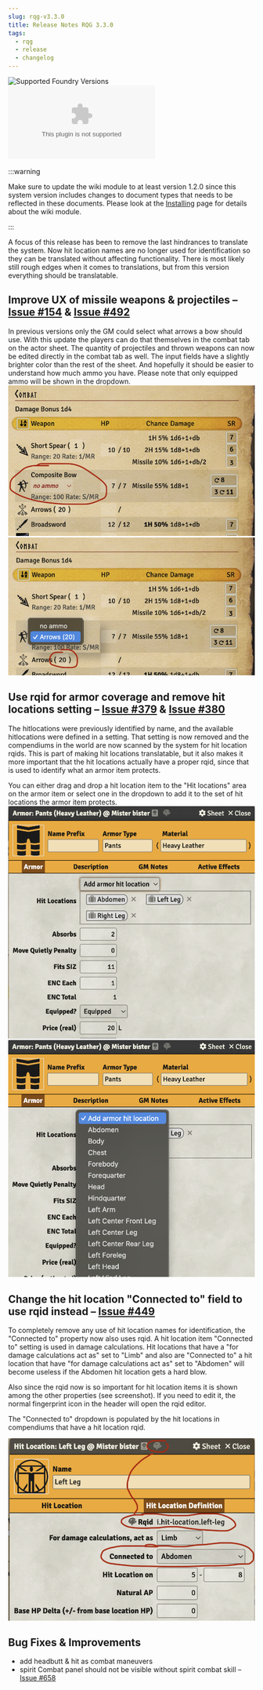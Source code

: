 ```yaml
---
slug: rqg-v3.3.0
title: Release Notes RQG 3.3.0
tags:
  - rqg
  - release
  - changelog
---
```


![Supported Foundry Versions](https://img.shields.io/endpoint?url=https://foundryshields.com/version?url=https://github.com/sun-dragon-cult/fvtt-system-rqg/releases/download/v3.3.0/system.json)
![Download Count](https://img.shields.io/github/downloads/sun-dragon-cult/fvtt-system-rqg/v3.3.0/rqg.zip)

:::warning

Make sure to update the wiki module to at least version 1.2.0 since this system version includes
changes to document types that needs to be reflected in these documents. Please look at the
[Installing](/rqg-system/getting-started) page for details about the wiki module.

:::

A focus of this release has been to remove the last hindrances to translate the system. Now hit
location names are no longer used for identification so they can be translated without affecting
functionality. There is most likely still rough edges when it comes to translations, but from this
version everything should be translatable.

## Improve UX of missile weapons & projectiles – [Issue #154](https://github.com/sun-dragon-cult/fvtt-system-rqg/issues/154) & [Issue #492](https://github.com/sun-dragon-cult/fvtt-system-rqg/issues/492)

In previous versions only the GM could select what arrows a bow should use. With this update the
players can do that themselves in the combat tab on the actor sheet. The quantity of projectiles and
thrown weapons can now be edited directly in the combat tab as well. The input fields have a
slightly brighter color than the rest of the sheet. And hopefully it should be easier to understand
how much ammo you have. Please note that only equipped ammo will be shown in the dropdown.
![](no-ammo.png) ![](ammo-dropdown.png)

## Use rqid for armor coverage and remove hit locations setting – [Issue #379](https://github.com/sun-dragon-cult/fvtt-system-rqg/issues/379) & [Issue #380](https://github.com/sun-dragon-cult/fvtt-system-rqg/issues/380)

The hitlocations were previously identified by name, and the available hitlocations were defined in
a setting. That setting is now removed and the compendiums in the world are now scanned by the
system for hit location rqids. This is part of making hit locations translatable, but it also makes
it more important that the hit locations actually have a proper rqid, since that is used to identify
what an armor item protects.

You can either drag and drop a hit location item to the "Hit locations" area on the armor item or
select one in the dropdown to add it to the set of hit locations the armor item protects.
![](armor-sheet.png) ![](armor-dropdown.png)

## Change the hit location "Connected to" field to use rqid instead – [Issue #449](https://github.com/sun-dragon-cult/fvtt-system-rqg/issues/449)

To completely remove any use of hit location names for identification, the "Connected to" property
now also uses rqid. A hit location item "Connected to" setting is used in damage calculations. Hit
locations that have a "for damage calculations act as" set to "Limb" and also are "Connected to" a
hit location that have "for damage calculations act as" set to "Abdomen" will become useless if the
Abdomen hit location gets a hard blow.

Also since the rqid now is so important for hit location items it is shown among the other
properties (see screenshot). If you need to edit it, the normal fingerprint icon in the header will
open the rqid editor.

The "Connected to" dropdown is populated by the hit locations in compendiums that have a hit
location rqid.

![](hit-location-connectedto.png)

## Bug Fixes & Improvements

- add headbutt & hit as combat maneuvers
- spirit Combat panel should not be visible without spirit combat skill –
  [Issue #658](https://github.com/sun-dragon-cult/fvtt-system-rqg/issues/658)
